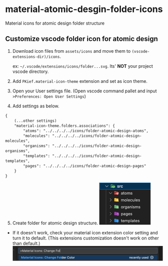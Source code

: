 # material-atomic-desgin-folder-icons

Material icons for atomic design folder structure

## Customize vscode folder icon for atomic design

1. Download icon files from `assets/icons` and move them to `(vscode-extensions-dir)/icons`.

   ex: `~/.vscode/extensions/icons/folder...svg`. Its' **NOT** your project vscode directory.

2. Add `PKief.material-icon-theme` extension and set as icon theme.

3. Open your User settings file. (Open vscode command pallet and input `>Preferences: Open User Settings`)

4. Add settings as below.

```
{
    (...other settings)
    "material-icon-theme.folders.associations": {
        "atoms": "../../../../icons/folder-atomic-design-atoms",
        "molecules": "../../../../icons/folder-atomic-design-molecules",
        "organisms": "../../../../icons/folder-atomic-design-organisms",
        "templates": "../../../../icons/folder-atomic-design-templates",
        "pages": "../../../../icons/folder-atomic-design-pages"
    }
}
```

5. Create folder for atomic design structure.
   <img src="https://github.com/gooodev/material-atomic-desgin-folder-icons/blob/main/assets/readme/folder.png" alt="screenshot of vscode file explorer">

- If it doesn't work, check your material icon extension color setting and turn it to default. (This extensions customization doesn't work on other than default.)
  <img src="https://github.com/gooodev/material-atomic-desgin-folder-icons/blob/main/assets/readme/change-color.png" alt="screenshot of changing extensions color">
